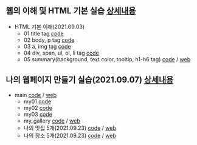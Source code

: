 ## 웹의 이해 및 HTML 기본 실습 [상세내용](https://github.com/kbjung/LikeLion_13th_DataCourse/tree/main/codeclass/02_web/01_web_html)
  + HTML 기본 이해(2021.09.03)
    - 01 title tag [code](https://github.com/kbjung/LikeLion_13th_DataCourse/blob/main/codeclass/02_web/01_web_html/01_html_title.html)
    - 02 body, p tag [code](https://github.com/kbjung/LikeLion_13th_DataCourse/blob/main/codeclass/02_web/01_web_html/02_html_body.html)
    - 03 a, img tag [code](https://github.com/kbjung/LikeLion_13th_DataCourse/blob/main/codeclass/02_web/01_web_html/03_html_link_img.html)
    - 04 div, span, ul, ol, li tag [code](https://github.com/kbjung/LikeLion_13th_DataCourse/blob/main/codeclass/02_web/01_web_html/04_html_div_span.html)
    - 05 summary(background, text color, tooltip, h1-h6 tag) [code](https://github.com/kbjung/LikeLion_13th_DataCourse/blob/main/codeclass/02_web/01_web_html/05_html_summary.html) / [web](https://github.com/kbjung/LikeLion_13th_DataCourse/codeclass/02_web/01_web_html/05_html_summary.html)


## 나의 웹페이지 만들기 실습(2021.09.07) [상세내용](https://github.com/kbjung/LikeLion_13th_DataCourse/tree/main/codeclass/02_web/01_web_html)
  + main [code](https://github.com/kbjung/LikeLion_13th_DataCourse/blob/main/codeclass/02_web/01_web_html/my_web/main.html) / [web](https://kbjung.github.io/LikeLion_13th_DataCourse/codeclass/02_web/01_web_html/my_web/main.html)
    - my01 [code](https://github.com/kbjung/LikeLion_13th_DataCourse/blob/main/codeclass/02_web/01_web_html/my_web/my01.html)
    - my02 [code](https://github.com/kbjung/LikeLion_13th_DataCourse/blob/main/codeclass/02_web/01_web_html/my_web/my02.html)
    - my03 [code](https://github.com/kbjung/LikeLion_13th_DataCourse/blob/main/codeclass/02_web/01_web_html/my_web/my03.html)
    - my_gallery [code](https://github.com/kbjung/LikeLion_13th_DataCourse/blob/main/codeclass/02_web/01_web_html/my_web/15_my_gallery.html) / [web](https://kbjung.github.io/LikeLion_13th_DataCourse/codeclass/02_web/01_web_html/my_web/15_my_gallery.html)
    - 나의 맛집 5개(2021.09.23) [code](https://github.com/kbjung/LikeLion_13th_DataCourse/blob/main/codeclass/02_web/01_web_html/my_web/yangjae.html) / [web](https://kbjung.github.io/LikeLion_13th_DataCourse/codeclass/02_web/01_web_html/my_web/yangjae.html)
    - 나의 장소 5개(2021.09.23) [code](https://github.com/kbjung/LikeLion_13th_DataCourse/blob/main/codeclass/02_web/01_web_html/my_web/at_highschool.html) / [web](https://kbjung.github.io/LikeLion_13th_DataCourse/codeclass/02_web/01_web_html/my_web/at_highschool.html)
